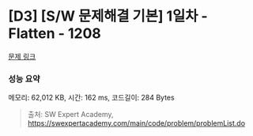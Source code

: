 # [D3] [S/W 문제해결 기본] 1일차 - Flatten - 1208 

[문제 링크](https://swexpertacademy.com/main/code/problem/problemDetail.do?contestProbId=AV139KOaABgCFAYh) 

### 성능 요약

메모리: 62,012 KB, 시간: 162 ms, 코드길이: 284 Bytes



> 출처: SW Expert Academy, https://swexpertacademy.com/main/code/problem/problemList.do